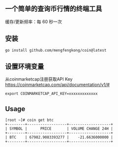## 一个简单的查询币行情的终端工具
缓存/更新频率：每 60 秒一次
## 安装
```
go install github.com/mengfengkong/coin@latest
```
## 设置环境变量
从coinmarketcap注册获取API Key
https://coinmarketcap.com/api/documentation/v1/#
```azure
export COINMARKETCAP_API_KEY=xxxxxxxxxxxxx
```
## Usage
```
[root ~]# coin get btc
+--------+------------------+-------------------+
| SYMBOL |      PRICE       | VOLUME CHANGE 24H |
+--------+------------------+-------------------+
| BTC    | 67982.9083393277 |    -21.6636000000 |
+--------+------------------+-------------------+

```
